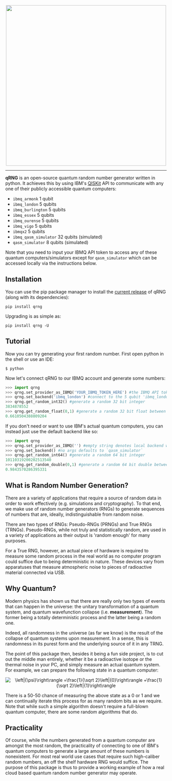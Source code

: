 <p align="center">
  <img src="https://github.com/ozanerhansha/qRNG/blob/master/qRNG.png?raw=true" width="500px"/>
</p>

-----------------

**qRNG** is an open-source quantum random number generator written in python. It achieves this by using IBM's [QISKit](https://qiskit.org/) API to communicate with any one of their publicly accessible quantum computers:

- `ibmq_armonk` 1 qubit
- `ibmq_london` 5 qubits
- `ibmq_burlington` 5 qubits
- `ibmq_essex` 5 qubits
- `ibmq_ourense` 5 qubits
- `ibmq_vigo` 5 qubits
- `ibmqx2` 5 qubits
- `ibmq_qasm_simulator` 32 qubits (simulated)
- `qasm_simulator` 8 qubits (simulated)

Note that you need to input your IBMQ API token to access any of these quantum computers/simulators except for `qasm_simulator` which can be accessed locally via the instructions below.

## Installation
You can use the pip package manager to install the [current release](https://pypi.org/project/qrng/) of qRNG (along with its dependencies):
```
pip install qrng
```

Upgrading is as simple as:
```
pip install qrng -U
```
## Tutorial
Now you can try generating your first random number. First open python in the shell or use an IDE:
```shell
$ python
```
Now let's connect qRNG to our IBMQ account and generate some numbers:
```python
>>> import qrng
>>> qrng.set_provider_as_IBMQ('YOUR_IBMQ_TOKEN_HERE') #the IBMQ API token from your dashboard
>>> qrng.set_backend('ibmq_london') #connect to the 5 qubit 'ibmq_london' quantum computer
>>> qrng.get_random_int32() #generate a random 32 bit integer
3834878552
>>> qrng.get_random_float(0,1) #generate a random 32 bit float between 0 to 1
0.6610504388809204
```

If you don't need or want to use IBM's actual quantum computers, you can instead just use the default backend like so:
```python
>>> import qrng
>>> qrng.set_provider_as_IBMQ('') #empty string denotes local backend which can only use 'qasm_simulator'
>>> qrng.set_backend() #no args defaults to `qasm_simulator`
>>> qrng.get_random_int64() #generate a random 64 bit integer
10110319200202513540
>>> qrng.get_random_double(0,1) #generate a random 64 bit double between 0 to 1
0.9843570286395331
```

<!-- For a more detailed tutorial, including connecting to quantum hardware, click here. -->

## What is Random Number Generation?
There are a variety of applications that require a source of random data in order to work effectively (e.g. simulations and cryptography). To that end, we make use of random number generators (RNGs) to generate sequences of numbers that are, ideally, indistinguishable from random noise.

There are two types of RNGs: Pseudo-RNGs (PRNGs) and True RNGs (TRNGs). Pseudo-RNGs, while not truly and statistically random, are used in a variety of applications as their output is 'random enough' for many purposes.

For a True RNG, however, an actual piece of hardware is required to measure some random process in the real world as no computer program could suffice due to being deterministic in nature. These devices vary from apparatuses that measure atmospheric noise to pieces of radioactive material connected via USB.

## Why Quantum?
Modern physics has shown us that there are really only two types of events that can happen in the universe: the unitary transformation of a quantum system, and quantum wavefunction collapse (i.e. **measurement**). The former being a totally deterministic process and the latter being a random one.

Indeed, all randomness in the universe (as far we know) is the result of the collapse of quantum systems upon measurement. In a sense, this is randomness in its purest form and the underlying source of it in any TRNG.

The point of this package then, besides it being a fun side project, is to cut out the middle man entirely, whether it be a radioactive isotope or the thermal noise in your PC, and simply measure an actual quantum system. For example, we can prepare the following state in a quantum computer:

<p align="center">
  <img src="https://latex.codecogs.com/png.latex?\dpi{150}&space;\left|{\psi}\right\rangle&space;=\frac{1}{\sqrt&space;2}\left|{0}\right\rangle&space;&plus;\frac{1}{\sqrt&space;2}\left|{1}\right\rangle" title="\left|{\psi}\right\rangle =\frac{1}{\sqrt 2}\left|{0}\right\rangle +\frac{1}{\sqrt 2}\left|{1}\right\rangle" />
</p>

There is a 50-50 chance of measuring the above state as a 0 or 1 and we can continually iterate this process for as many random bits as we require. Note that while such a simple algorithm doesn't require a full-blown quantum computer, there are some random algorithms that do.

## Practicality
Of course, while the numbers generated from a quantum computer are amongst the most random, the practicality of connecting to one of IBM's quantum computers to generate a large amount of these numbers is nonexistent. For most real world use cases that require such high-caliber random numbers, an off the shelf hardware RNG would suffice. The purpose of this package is thus to provide a working example of how a real cloud based quantum random number generator may operate.
